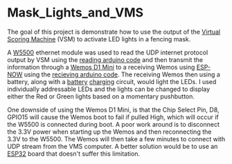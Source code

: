 # Mask_Lights_and_VMS

The goal of this project is demonstrate how to use the output of the [Virtual Scoring Machine](https://www.virtualscoringmachine.com/) (VSM) to activate LED lights in a fencing mask.

A [W5500](https://www.aliexpress.us/item/2251832715286410.html) ethernet module was used to read the UDP internet protocol output by VSM using the [reading arduino code](Wemos_Reading_VSM_ESPNOW_Packets_Rev_1.ino) and then transmit the information through a [Wemos D1 Mini](https://www.aliexpress.us/item/3256805831695231.html) to a receiving Wemos using [ESP-NOW](https://randomnerdtutorials.com/esp-now-esp8266-nodemcu-arduino-ide/) using the [recieving arduino code](Wemos_Reading_VSM_Receiver_Rev_1.ino). The receiving Wemos then using a battery, along with a [battery](https://www.aliexpress.us/item/3256805177143261.html) [charging](https://www.aliexpress.us/item/2255799917197675.html) circuit, would light the LEDs. I used individually addressable LEDs and the lights can be changed to display either the Red or Green lights based on a momentary pushbutton.

One downside of using the Wemos D1 Mini, is that the Chip Select Pin, D8, GPIO15 will cause the Wemos boot to fail if pulled High, which will occur if the W5500 is connected during boot. A poor work around is to disconnect the 3.3V power when starting up the Wemos and then reconnecting the 3.3V to the W5500. The Wemos will then take a few minutes to connect with UDP stream from the VMS computer. A better solution would be to use an [ESP32](https://www.aliexpress.us/item/3256805801999922.html) board that doesn't suffer this limitation.

